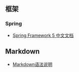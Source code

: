 
## 框架
### Spring
* [Spring Framework 5 中文文档](https://lfvepclr.gitbooks.io/spring-framework-5-doc-cn/content/)
  
## Markdown
* [Markdown语法说明](https://www.appinn.com/markdown/)